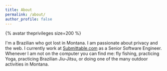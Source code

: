 ```yaml
---
title: About
permalink: /about/
author_profile: false
---
```


{% avatar theprivileges size=200 %}

I'm a Brazilian who got lost in Montana.  I am passionate about privacy and the web.  I currently work at [Submittable.com](https://www.submittable.com?ref=luiz) as a Senior Software Engineer.  Whenever I am not on the computer you can find me: fly fishing, practicing Yoga, practicing Brazilian Jiu-Jitsu, or doing one of the many outdoor activities in Montana. 


